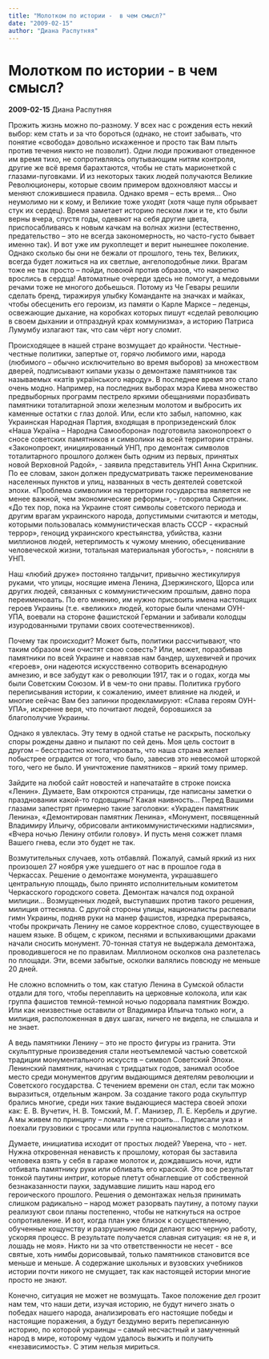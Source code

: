 ```yaml
---
title: "Молотком по истории -  в чем смысл?"
date: "2009-02-15"
author: "Диана Распутняя"
---
```


# Молотком по истории -  в чем смысл?

**2009-02-15** Диана Распутняя

Прожить жизнь можно по-разному. У всех нас с рождения есть некий выбор: кем стать и за что бороться (однако, не стоит забывать, что понятие «свобода» довольно искаженное и просто так Вам плыть против течения никто не позволит). Одни люди проживают отведенное им время тихо, не сопротивляясь опутывающим нитям контроля, другие же всё время барахтаются, чтобы не стать марионеткой с глазами-пуговками. И из некоторых таких людей получаются Великие Революционеры, которые своим примером вдохновляют массы и меняют сложившиеся правила. Однако время – есть время… Оно неумолимо ни к кому, и Великие тоже уходят (хотя чаще пуля обрывает стук их сердец). Время заметает историю песком лжи и те, кто были верны вчера, спустя годы, одевают на себя другие цвета, приспосабливаясь к новым качкам на волнах жизни (естественно, предательство – это не всегда закономерность, но часто-густо бывает именно так). И вот уже им рукоплещет и верит нынешнее поколение. Однако сколько бы они не бежали от прошлого, тень тех, Великих, всегда будет ложиться на их светлые, ангелоподобные лики. Врагам тоже не так просто – пойди, повоюй против образов, что накрепко врослись в сердца! Автоматные очереди здесь не помогут, а медовыми речами тоже не многого добьешься. Потому из Че Гевары решили сделать бренд, тиражируя улыбку Команданте на значках и майках, чтобы обесценить его героизм, из памяти о Карле Марксе – леденцы, освежающие дыхание, на коробках которых пишут «сделай революцию в своем дыхании и отпразднуй крах коммунизма», а историю Патриса Лумумбу излагают так, что сам чёрт ногу сломит.

 Происходящее в нашей стране возмущает до крайности. Честные-честные политики, запертые от, горячо любимого ими, народа (любимого – обычно исключительно во время выборов) за множеством дверей, подписывают кипами указы о демонтаже памятников так называемых «катів українського народу». В последнее время это стало очень модно. Например, на последних выборах мэра Киева множество предвыборных программ пестрело яркими обещаниями поразбивать памятники тоталитарной эпохи железным молотом и выбросить их каменные остатки с глаз долой. Или, если кто забыл, напомню, как Украинская Народная Партия, входящая в пропризеденский блок «Наша Україна – Народна Самооборона» подготовила законопроект о сносе советских памятников и символики на всей территории страны. «Законопроект, инициированный УНП, про демонтаж символов тоталитарного прошлого должен быть одним из первых, принятых новой Верховной Радой», - заявила представитель УНП Анна Скрипник. По ее словам, закон должен предусматривать также переименование населенных пунктов и улиц, названных в честь деятелей советской эпохи. «Проблема символики на территории государства является не менее важной, чем экономические реформы», - говорила Скрипник. «До тех пор, пока на Украине стоят символы советского периода и другим врагам украинского народа, допустимыми считаются и методы, которыми пользовалась коммунистическая власть СССР - «красный террор», геноцид украинского крестьянства, убийства, казни миллионов людей, нетерпимость к чужому мнению, обесценивание человеческой жизни, тотальная материальная убогость», - поясняли в УНП.

   Наш «любий друже» постоянно талдычит, привычно жестикулируя руками, что улицы, носящие имена Ленина, Дзержинского, Щорса или других людей, связанных с коммунистическим прошлым, давно пора переименовать. По его мнению, им нужно присвоить имена настоящих героев Украины (т.е. «великих» людей, которые были членами ОУН-УПА, воевали на стороне фашистской Германии и забивали колодцы изуродованными трупами своих соотечественников).

 Почему так происходит? Может быть, политики рассчитывают, что таким образом они очистят свою совесть? Или, может, поразбивав памятники по всей Украине и навязав нам бандер, шухевичей и прочих «героев», они надеются искусственно сотворить всенародную амнезию, и все забудут как о революции 1917, так и о годах, когда мы были Советским Союзом. И в чем-то они правы. Политика грубого переписывания истории, к сожалению, имеет влияние на людей, и многие сейчас Вам без запинки продекламируют: «Слава героям ОУН-УПА», искренне веря, что почитают людей, боровшихся за благополучие Украины.

 Однако я увлеклась. Эту тему в одной статье не раскрыть, поскольку споры рождены давно и пылают по сей день. Моя цель состоит в другом – бесстрастно констатировать, что наша страна желает побыстрее оградится от того, что было, завесив это невесомой шторкой того, чего не было. И уничтожение памятников – яркий тому пример.

 Зайдите на любой сайт новостей и напечатайте в строке поиска «Ленин». Думаете, Вам откроются страницы, где написаны заметки о праздновании какой-то годовщины? Какая наивность… Перед Вашими глазами запестрят примерно такие заголовки: «Украден памятник Ленина», «Демонтирован памятник Ленина», «Монумент, посвященный Владимиру Ильичу, обрисовали антикоммунистическими надписями», «Вчера ночью Ленину отбили голову». И пусть меня сожжет пламя Вашего гнева, если это будет не так.

 Возмутительных случаев, хоть отбавляй. Пожалуй, самый яркий из них произошел 27 ноября уже ушедшего от нас в прошлое года в Черкассах. Решение о демонтаже монумента, украшавшего центральную площадь, было принято исполнительным комитетом Черкасского городского совета. Демонтаж начался под охраной милиции… Возмущенных людей, выступавших против такого решения, милиция оттесняла. С другой стороны улицы, националисты распевали гимн Украины, подняв руки на манер фашистов, изредка прерываясь, чтобы прокричать Ленину не самое корректное слово, существующее в нашем языке. В общем, с криком, песнями и вспыхивающими драками начали сносить монумент. 70-тонная статуя не выдержала демонтажа, проводившегося не по правилам. Миллионом осколков она разлетелась по площади. Эти, всеми забытые, осколки валялись повсюду не меньше 20 дней.

 Не сложно вспомнить о том, как статую Ленина в Сумской области отдали для того, чтобы переплавить на церковные колокола, или как группа фашистов темной-темной ночью подорвала памятник Вождю. Или как неизвестные оставили от Владимира Ильича только ноги, а милиция, расположенная в двух шагах, ничего не видела, не слышала и не знает.

 А ведь памятники Ленину – это не просто фигуры из гранита. Эти скульптурные произведения стали неотъемлемой частью советской традиции монументального искусств – символ Советский Эпохи. Ленинский памятник, начиная с тридцатых годов, занимал особое место среди монументов другим выдающимся деятелям революции и Советского государства. С течением времени он стал, если так можно выразиться, отдельным жанром. За создание такого рода скульптур брались многие, среди них такие выдающиеся мастера своей эпохи как: Е. В. Вучетич, Н. В. Томский, М. Г. Манизер, Л. Е. Кербель и другие. А мы живем по принципу – ломать - не строить… Подписали указ и поехали грузовики с тросами или группа националистов с молотком.

 Думаете, инициатива исходит от простых людей? Уверена, что - нет. Нужна откровенная ненависть к прошлому, которая бы заставила человека взять у себя в гараже молоток и, дождавшись ночи, идти отбивать памятнику руки или обливать его краской. Это все результат тонкой паутины интриг, которые плетут обнаглевшие от собственной безнаказанности пауки, задумавшие лишить наш народ его героического прошлого. Решения о демонтажах нельзя принимать слишком радикально – народ может разорвать паутину, а потому пауки реализуют свои планы постепенно, чтобы не наткнуться на острое сопротивление. И вот, когда план уже близок к осуществлению, обученные кощунству и разрушению люди делают всю черную работу, ускоряя процесс. В результате получается славная ситуация: «я не я, и лошадь не моя». Никто ни за что ответственности не несет - все святые, хоть нимбы дорисовывай, только памятников становится все меньше и меньше. А содержание школьных и вузовских учебников истории почти никого не смущает, так как настоящей истории многие просто не знают.

 Конечно, ситуация не может не возмущать. Такое положение дел грозит нам тем, что наши дети, изучая историю, не будут  ничего знать о победах нашего народа, анализировать его настоящие победы и настоящие поражения, а будут бездумно верить переписанную историю, по которой украинцы – самый несчастный и замученный народ в мире, которому чудом удалось выжить и получить «независимость». С этим нельзя мириться.